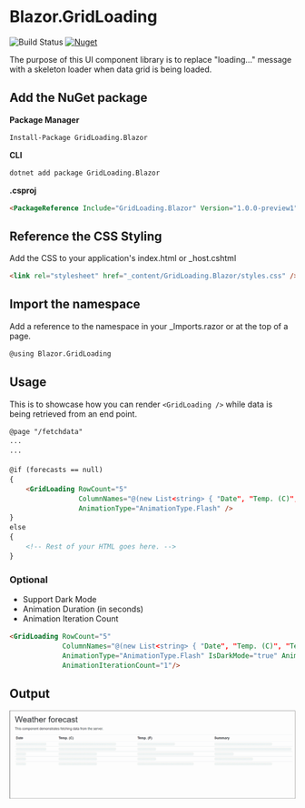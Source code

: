 # Blazor.GridLoading 
![Build Status](https://dev.azure.com/biishan/Blazor.GridLoading/_apis/build/status/biishan.Blazor.GridLoading?branchName=master)
[![Nuget](https://img.shields.io/nuget/v/GridLoading.Blazor)](https://www.nuget.org/packages/GridLoading.Blazor/)

The purpose of this UI component library is to replace "loading..." message with a skeleton loader when data grid is being loaded.

## Add the NuGet package 

**Package Manager**
```bash
Install-Package GridLoading.Blazor 
```

**CLI**
```bash
dotnet add package GridLoading.Blazor
```
**.csproj**
```html
<PackageReference Include="GridLoading.Blazor" Version="1.0.0-preview1" />
```

## Reference the CSS Styling

Add the CSS to your application's index.html or _host.cshtml
```html
<link rel="stylesheet" href="_content/GridLoading.Blazor/styles.css" />
```

## Import the namespace

Add a reference to the namespace in your _Imports.razor or at the top of a page.

```html
@using Blazor.GridLoading
```

## Usage

This is to showcase how you can render ```<GridLoading />``` while data is being retrieved from an end point.

```html
@page "/fetchdata"
...
...

@if (forecasts == null)
{
    <GridLoading RowCount="5"
                 ColumnNames="@(new List<string> { "Date", "Temp. (C)", "Temp. (F)", "Summary" })"
                 AnimationType="AnimationType.Flash" />
}
else
{
    <!-- Rest of your HTML goes here. -->
}
```

### Optional

- Support Dark Mode
- Animation Duration (in seconds)
- Animation Iteration Count

```html
<GridLoading RowCount="5"
             ColumnNames="@(new List<string> { "Date", "Temp. (C)", "Temp. (F)", "Summary" })"
             AnimationType="AnimationType.Flash" IsDarkMode="true" AnimationDuration="3"
             AnimationIterationCount="1"/>
```

## Output

<img src="https://github.com/biishan/Blazor.GridLoading/blob/master/example.gif"/>
